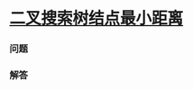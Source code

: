 # [二叉搜索树结点最小距离](https://leetcode-cn.com/problems/minimum-distance-between-bst-nodes)

### 问题



### 解答

```

```
